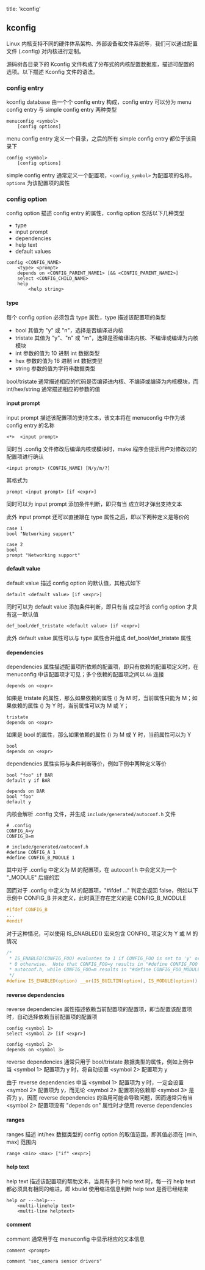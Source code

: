 title: 'kconfig'
## kconfig

Linux 内核支持不同的硬件体系架构、外部设备和文件系统等，我们可以通过配置文件 (.config) 对内核进行定制。

源码树各目录下的 Kconfig 文件构成了分布式的内核配置数据库，描述可配置的选项。以下描述 Kconfig 文件的语法。


### config entry

kconfig database 由一个个 config entry 构成，config entry 可以分为 menu config entry 与 simple config entry 两种类型

```
menuconfig <symbol>
    [config options]
```

menu config entry 定义一个目录，之后的所有 simple config entry 都位于该目录下


```
config <symbol>
    [config options]
```

simple config entry 通常定义一个配置项，`<config_symbol>` 为配置项的名称，`options` 为该配置项的属性


### config option

config option 描述 config entry 的属性，config option 包括以下几种类型

- type
- input prompt
- dependencies
- help text
- default values


```
config <CONFIG_NAME>
    <type> <prompt>
    depends on <CONFIG_PARENT_NAME1> [&& <CONFIG_PARENT_NAME2>]
    select <CONFIG_CHILD_NAME>
    help
        <help string>
```


#### type

每个 config option 必须包含 type 属性，type 描述该配置项的类型

- bool      其值为 "y" 或 "n"，选择是否编译进内核
- tristate  其值为 "y"、"n" 或 "m"，选择是否编译进内核、不编译或编译为内核模块
- int       参数的值为 10 进制 int 数据类型
- hex       参数的值为 16 进制 int 数据类型
- string    参数的值为字符串数据类型

bool/tristate 通常描述相应的代码是否编译进内核、不编译或编译为内核模块，而 int/hex/string 通常描述相应的参数的值


#### input prompt

input prompt 描述该配置项的支持文本，该文本将在 menuconfig 中作为该 config entry 的名称

```
<*>  <input prompt>
```

同时当 .config 文件修改后编译内核或模块时，make 程序会提示用户对修改过的配置项进行确认

`<input prompt> (CONFIG_NAME) [N/y/m/?]`


其格式为

```
prompt <input prompt> [if <expr>]
```

同时可以为 input prompt 添加条件判断，即只有当 <expr> 成立时才弹出支持文本


此外 input prompt 还可以直接跟在 type 属性之后，即以下两种定义是等价的

```
case 1
bool "Networking support"

case 2
bool
prompt "Networking support"
```


#### default value

default value 描述 config option 的默认值，其格式如下

```
default <default value> [if <expr>]
```

同时可以为 default value 添加条件判断，即只有当 <expr> 成立时该 config option 才具有这一默认值


```
def_bool/def_tristate <default value> [if <expr>]
```

此外 default value 属性可以与 type 属性合并组成 def_bool/def_tristate 属性


#### dependencies

dependencies 属性描述配置项所依赖的配置项，即只有依赖的配置项定义时，在 menuconfig 中该配置项才可见；多个依赖的配置项之间以 `&&` 连接

```
depends on <expr>
```


如果是 tristate 的属性，那么如果依赖的属性 (<expr>) 为 M 时，当前属性只能为 M；如果依赖的属性 (<expr>) 为 Y 时，当前属性可以为 M 或 Y；

```
tristate
depends on <expr>
```


如果是 bool 的属性，那么如果依赖的属性 (<expr>) 为 M 或 Y 时，当前属性可以为 Y

```
bool
depends on <expr>
```


dependencies 属性实际与条件判断等价，例如下例中两种定义等价

```
bool "foo" if BAR
default y if BAR
	
depends on BAR
bool "foo"
default y
```


内核会解析 .config 文件，并生成 `include/generated/autoconf.h` 文件

```
# .config
CONFIG_A=y
CONFIG_B=m
```

```
# include/generated/autoconf.h
#define CONFIG_A 1
#define CONFIG_B_MODULE 1
```

其中对于 .config 中定义为 M 的配置项，在 autoconf.h 中会定义为一个 "_MODULE" 后缀的宏

因而对于 .config 中定义为 M 的配置项，"#ifdef ..." 判定会返回 false，例如以下示例中 CONFIG_B 并未定义，此时真正存在定义的是 CONFIG_B_MODULE

```c
#ifdef CONFIG_B
...
#endif
```

对于这种情况，可以使用 IS_ENABLED() 宏来包含 CONFIG_ 项定义为 Y 或 M 的情况

```c
/*
 * IS_ENABLED(CONFIG_FOO) evaluates to 1 if CONFIG_FOO is set to 'y' or 'm',
 * 0 otherwise.  Note that CONFIG_FOO=y results in "#define CONFIG_FOO 1" in
 * autoconf.h, while CONFIG_FOO=m results in "#define CONFIG_FOO_MODULE 1".
 */
#define IS_ENABLED(option) __or(IS_BUILTIN(option), IS_MODULE(option))
```


#### reverse dependencies

reverse dependencies 属性描述依赖当前配置项的配置项，即当配置该配置项时，自动选择依赖当前配置项的配置项

```
config <symbol 1>
select <symbol 2> [if <expr>]

config <symbol 2>
depends on <symbol 3>
```

reverse dependencies 通常只用于 bool/tristate 数据类型的属性，例如上例中当 <symbol 1> 配置项为 y 时，将自动设置 <symbol 2> 配置项为 y

由于 reverse dependencies 中当 <symbol 1> 配置项为 y 时，一定会设置 <symbol 2> 配置项为 y，而无论 <symbol 2> 配置项的依赖即 <symbol 3> 是否为 y，因而 reverse dependencies 的滥用可能会导致问题，因而通常只有当 <symbol 2> 配置项没有 "depends on" 属性时才使用 reverse dependencies


#### ranges

ranges 描述 int/hex 数据类型的 config option 的取值范围，即其值必须在 [min, max] 范围内

```
range <min> <max> ["if" <expr>]
```


#### help text

help text 描述该配置项的帮助文本，当具有多行 help text 时，每一行 help text 都必须具有相同的缩进，即 kbuild 使用缩进信息判断 help text 是否已经结束


```
help or ---help---
    <multi-linehelp text>
    <multi-line helptext>
```


#### comment

comment 通常用于在 menuconfig 中显示相应的文本信息

```
comment <prompt>
```


```kconfig
comment "soc_camera sensor drivers"
```



